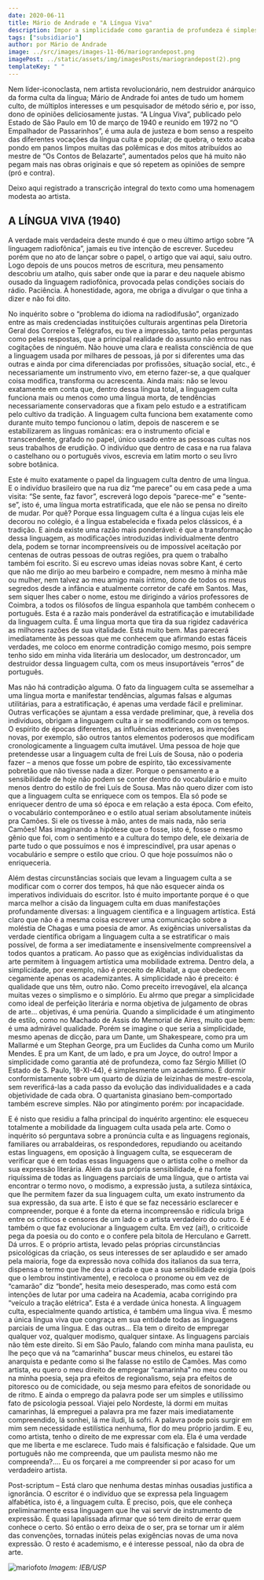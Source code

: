 ```yaml
---
date: 2020-06-11
title: Mário de Andrade e "A Língua Viva"
description: Impor a simplicidade como garantia de profundeza é simplesmente um academismo.
tags: ["subsidiario"]
author: por Mário de Andrade
image: ../src/images/images-11-06/mariograndepost.png
imagePost: ../static/assets/img/imagesPosts/mariograndepost(2).png
templateKey: " "
---
```


Nem líder-iconoclasta, nem artista revolucionário, nem destruidor anárquico da forma culta da língua; Mário de Andrade foi antes de tudo um homem culto, de múltiplos interesses e um pesquisador de método sério e, por isso, dono de opiniões deliciosamente justas. “A Língua Viva”, publicado pelo Estado de São Paulo em 10 de março de 1940 e reunido em 1972 no “O Empalhador de Passarinhos”, é uma aula de justeza e bom senso a respeito das diferentes vocações da língua culta e popular; de quebra, o texto acaba pondo em panos limpos muitas das polêmicas e dos mitos atribuídos ao mestre de “Os Contos de Belazarte”, aumentados pelos que há muito não pegam mais nas obras originais e que só repetem as opiniões de sempre (pró e contra).

Deixo aqui registrado a transcrição integral do texto como uma homenagem modesta ao artista.

## A LÍNGUA VIVA (1940)

<p>A verdade mais verdadeira deste mundo é que o meu último artigo sobre “A linguagem radiofônica”, jamais eu tive intenção de escrever. Sucedeu porém que no ato de lançar sobre o papel, o artigo que vai aqui, saiu outro. Logo depois de uns poucos metros de escritura, meu pensamento descobriu um atalho, quis saber onde que ia parar e deu naquele abismo ousado da linguagem radiofônica, provocada pelas condições sociais do rádio. Paciência. A honestidade, agora, me obriga a divulgar o que tinha a dizer e não foi dito.
<p>No inquérito sobre o “problema do idioma na radiodifusão”, organizado entre as mais credenciadas instituições culturais argentinas pela Diretoria Geral dos Correios e Telégrafos, eu tive a impressão, tanto pelas perguntas como pelas respostas, que a principal realidade do assunto não entrou nas cogitações de ninguém. Não houve uma clara e realista consciência de que a linguagem usada por milhares de pessoas, já por si diferentes uma das outras e ainda por cima diferenciadas por profissões, situação social, etc., é necessariamente um instrumento vivo, em eterno fazer-se, a que qualquer coisa modifica, transforma ou acrescenta. Ainda mais: não se levou exatamente em conta que, dentro dessa língua total, a linguagem culta funciona mais ou menos como uma língua morta, de tendências necessariamente conservadoras que a fixam pelo estudo e a estratificam pelo cultivo da tradição. A linguagem culta funciona bem exatamente como durante muito tempo funcionou o latim, depois de nascerem e se estabilizarem as línguas românicas: era o instrumento oficial e transcendente, grafado no papel, único usado entre as pessoas cultas nos seus trabalhos de erudição. O indivíduo que dentro de casa e na rua falava o castelhano ou o português vivos, escrevia em latim morto o seu livro sobre botânica. 
<p>Este é muito exatamente o papel da linguagem culta dentro de uma língua. E o indivíduo brasileiro que na rua diz “me parece” ou em casa pede a uma visita: “Se sente, faz favor”, escreverá logo depois “parece-me” e “sente-se”, isto é, uma língua morta estratificada, que ele não se pensa no direito de mudar. Por quê? Porque essa linguagem culta é a língua cujas leis ele decorou no colégio, é a língua estabelecida e fixada pelos clássicos, é a tradição. E ainda existe uma razão mais ponderável: é que a transformação dessa linguagem, as modificações introduzidas individualmente dentro dela, podem se tornar incompreensíveis ou de impossível aceitação por centenas de outras pessoas de outras regiões, pra quem o trabalho também foi escrito. Si eu escrevo umas ideias novas sobre Kant, é certo que não me dirijo ao meu barbeiro e compadre, nem mesmo à minha mãe ou mulher, nem talvez ao meu amigo mais íntimo, dono de todos os meus segredos desde a infância e atualmente corretor de café em Santos. Mas, sem siquer lhes caber o nome, estou me dirigindo a vários professores de Coimbra, a todos os filósofos de língua espanhola que também conhecem o português. Esta é a razão mais ponderável da estratificação e imutabilidade da linguagem culta. É uma língua morta que tira da sua rigidez cadavérica as milhores razões de sua vitalidade. Está muito bem. Mas parecerá imediatamente às pessoas que me conhecem que afirmando estas fáceis verdades, me coloco em enorme contradição comigo mesmo, pois sempre tenho sido em minha vida literária um deslocador, um destroncador, um destruidor dessa linguagem culta, com os meus insuportáveis “erros” de português.
<p>Mas não há contradição alguma. O fato da linguagem culta se assemelhar a uma língua morta e manifestar tendências, algumas falsas e algumas utilitárias, para a estratificação, é apenas uma verdade fácil e preliminar. Outras verficações se ajuntam a essa verdade preliminar, que, à revelia dos indivíduos, obrigam a linguagem culta a ir se modificando com os tempos. O espírito de épocas diferentes, as influências exteriores, as invenções novas, por exemplo, são outros tantos elementos poderosos que modificam cronologicamente a linguagem culta imutável. Uma pessoa de hoje que pretendesse usar a linguagem culta de frei Luís de Sousa, não o poderia fazer – a menos que fosse um pobre de espírito, tão excessivamente pobretão que não tivesse nada a dizer. Porque o pensamento e a sensibilidade de hoje não podem se conter dentro do vocabulário e muito menos dentro do estilo de frei Luís de Sousa. Mas não quero dizer com isto que a linguagem culta se enriquece com os tempos. Ela só pode se enriquecer dentro de uma só época e em relação a esta época. Com efeito, o vocabulário contemporâneo e o estilo atual seriam absolutamente inúteis pra Camões. Si ele os tivesse à mão, antes de mais nada, não seria Camões! Mas imaginando a hipótese que o fosse, isto é, fosse o mesmo gênio que foi, com o sentimento e a cultura do tempo dele, ele deixaria de parte tudo o que possuímos e nos é imprescindível, pra usar apenas o vocabulário e sempre o estilo que criou. O que hoje possuímos não o enriqueceria. 
<p>Além destas circunstâncias sociais que levam a linguagem culta a se modificar com o correr dos tempos, há que não esquecer ainda os imperativos individuais do escritor. Isto é muito importante porque é o que marca melhor a cisão da linguagem culta em duas manifestações profundamente diversas: a linguagem científica e a linguagem artística. Está claro que não é a mesma coisa escrever uma comunicação sobre a moléstia de Chagas e uma poesia de amor. As exigências universalistas da verdade científica obrigam a linguagem culta a se estratificar o mais possível, de forma a ser imediatamente e insensivelmente compreensível a todos quantos a praticam. Ao passo que as exigências individualistas da arte permitem à linguagem artística uma mobilidade extrema. Dentro dela, a simplicidade, por exemplo, não é preceito de Albalat, a que obedecem cegamente apenas os academizantes. A simplicidade não é preceito: é qualidade que uns têm, outro não. Como preceito irrevogável, ela alcança muitas vezes o simplismo e o simplório. Eu aŀrmo que pregar a simplicidade como ideal de perfeição literária e norma objetiva de julgamento de obras de arte... objetivas, é uma penúria. Quando a simplicidade é um atingimento de estilo, como no Machado de Assis do Memorial de Aires, muito que bem: é uma admirável qualidade. Porém se imagine o que seria a simplicidade, mesmo apenas de dicção, para um Dante, um Shakespeare, como pra um Mallarmé e um Stephan George, pra um Euclides da Cunha como um Murilo Mendes. E pra um Kant, de um lado, e pra um Joyce, do outro! Impor a simplicidade como garantia até de profundeza, como faz Sérgio Milliet (O Estado de S. Paulo, 18-XI-44), é simplesmente um academismo. É dormir conformistamente sobre um quarto de dúzia de leizinhas de mestre-escola, sem reverificá-las a cada passo da evolução das individualidades e a cada objetividade de cada obra. O quartanista ginasiano bem-comportado também escreve simples. Não por atingimento porém: por incapacidade. 
<p>E é nisto que residiu a falha principal do inquérito argentino: ele esqueceu totalmente a mobilidade da linguagem culta usada pela arte. Como o inquérito só perguntava sobre a pronúncia culta e as linguagens regionais, familiares ou arrabaldeiras, os respondedores, repudiando ou aceitando estas linguagens, em oposição à linguagem culta, se esqueceram de verificar que é em todas essas linguagens que o artista colhe o melhor da sua expressão literária. Além da sua própria sensibilidade, é na fonte riquíssima de todas as linguagens parciais de uma língua, que o artista vai encontrar o termo novo, o modismo, a expressão justa, a sutileza sintáxica, que lhe permitem fazer da sua linguagem culta, um exato instrumento da sua expressão, da sua arte. E isto é que se faz necessário esclarecer e compreender, porque é a fonte da eterna incompreensão e ridícula briga entre os críticos e censores de um lado e o artista verdadeiro do outro. E é também o que faz evolucionar a linguagem culta. Em vez (ai!), o criticoide pega da poesia ou do conto e o confere pela bitola de Herculano e Garrett. Dá urros. E o próprio artista, levado pelas próprias circunstâncias psicológicas da criação, os seus interesses de ser aplaudido e ser amado pela maioria, foge da expressão nova colhida dos italianos da sua terra, dispensa o termo que lhe deu a criada e que a sua sensibilidade exigia (pois que o lembrou instintivamente), e recoloca o pronome ou em vez de “camarão” diz “bonde”, hesita meio desesperado, mas como está com intenções de lutar por uma cadeira na Academia, acaba corrigindo pra “veículo a tração elétrica”. Esta é a verdade única honesta. A linguagem culta, especialmente quando artística, é também uma língua viva. É mesmo a única língua viva que congraça em sua entidade todas as linguagens parciais de uma língua. E das outras... Ela tem o direito de empregar qualquer voz, qualquer modismo, qualquer sintaxe. As linguagens parciais não têm este direito. Si em São Paulo, falando com minha mana paulista, eu lhe peço que vá na “camarinha” buscar meus chinelos, eu estarei tão anarquista e pedante como si lhe falasse no estilo de Camões. Mas como artista, eu quero o meu direito de empregar “camarinha” no meu conto ou na minha poesia, seja pra efeitos de regionalismo, seja pra efeitos de pitoresco ou de comicidade, ou seja mesmo para efeitos de sonoridade ou de ritmo. E ainda o emprego da palavra pode ser um simples e utilíssimo fato de psicologia pessoal. Viajei pelo Nordeste, lá dormi em muitas camarinhas, lá empreguei a palavra pra me fazer mais imediatamente compreendido, lá sonhei, lá me iludi, lá sofri. A palavra pode pois surgir em mim sem necessidade estilística nenhuma, flor do meu próprio jardim. E eu, como artista, tenho o direito de me expressar com ela. Ela é uma verdade que me liberta e me esclarece. Tudo mais é falsificação e falsidade. Que um português não me compreenda, que um paulista mesmo não me compreenda?.... Eu os forçarei a me compreender si por acaso for um verdadeiro artista.

Post-scriptum – Está claro que nenhuma destas minhas ousadias justifica a ignorância. O escritor é o indivíduo que se expressa pela linguagem alfabética, isto é, a linguagem culta. É preciso, pois, que ele conheça preliminarmente essa linguagem que lhe vai servir de instrumento de expressão. É quasi lapalissada afirmar que só tem direito de errar quem conhece o certo. Só então o erro deixa de o ser, pra se tornar um ir além das convenções, tornadas inúteis pelas exigências novas de uma nova expressão. O resto é academismo, e é interesse pessoal, não da obra de arte.

![mariofoto](../src/images/images-11-06/mariofoto.jpg)
_Imagem: IEB/USP_
